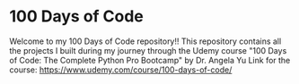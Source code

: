 # 100 Days of Code
Welcome to my 100 Days of Code repository!!
This repository contains all the projects I built during my journey through the Udemy course "100 Days of Code: The Complete Python Pro Bootcamp" by Dr. Angela Yu
Link for the course: https://www.udemy.com/course/100-days-of-code/
